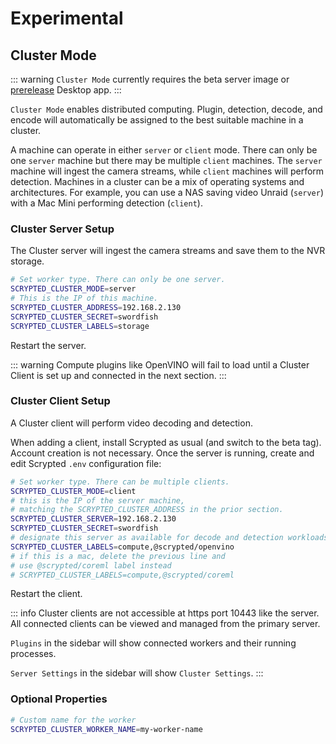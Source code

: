 # Experimental

## Cluster Mode

::: warning
`Cluster Mode` currently requires the beta server image or [prerelease](https://github.com/koush/nvr.scrypted.app/releases) Desktop app.
:::

`Cluster Mode` enables distributed computing. Plugin, detection, decode, and encode will automatically be assigned to the best suitable machine in a cluster.

A machine can operate in either `server` or `client` mode. There can only be one `server` machine but there may be multiple `client` machines. The `server` machine will ingest the camera streams, while `client` machines will perform detection. Machines in a cluster can be a mix of operating systems and architectures. For example, you can use a NAS saving video Unraid (`server`) with a Mac Mini performing detection (`client`).

### Cluster Server Setup

The Cluster server will ingest the camera streams and save them to the NVR storage.

<!--@include: ../parts/cluster-setup-env.md-->

```sh
# Set worker type. There can only be one server.
SCRYPTED_CLUSTER_MODE=server
# This is the IP of this machine.
SCRYPTED_CLUSTER_ADDRESS=192.168.2.130
SCRYPTED_CLUSTER_SECRET=swordfish
SCRYPTED_CLUSTER_LABELS=storage
```

Restart the server.

::: warning
Compute plugins like OpenVINO will fail to load until a Cluster Client is set up and connected in the next section.
:::

### Cluster Client Setup

A Cluster client will perform video decoding and detection.

When adding a client, install Scrypted as usual (and switch to the beta tag). Account creation is not necessary. Once the server is running, create and edit Scrypted `.env` configuration file:

<!--@include: ../parts/cluster-setup-env.md-->

```sh
# Set worker type. There can be multiple clients.
SCRYPTED_CLUSTER_MODE=client
# this is the IP of the server machine,
# matching the SCRYPTED_CLUSTER_ADDRESS in the prior section.
SCRYPTED_CLUSTER_SERVER=192.168.2.130
SCRYPTED_CLUSTER_SECRET=swordfish
# designate this server as available for decode and detection workloads
SCRYPTED_CLUSTER_LABELS=compute,@scrypted/openvino
# if this is a mac, delete the previous line and
# use @scrypted/coreml label instead
# SCRYPTED_CLUSTER_LABELS=compute,@scrypted/coreml
```

Restart the client.

::: info
Cluster clients are not accessible at https port 10443 like the server. All connected clients can be viewed and managed from the primary server.

`Plugins` in the sidebar will show connected workers and their running processes.

`Server Settings` in the sidebar will show `Cluster Settings`.
:::

### Optional Properties

```sh
# Custom name for the worker
SCRYPTED_CLUSTER_WORKER_NAME=my-worker-name
```
